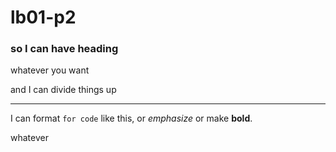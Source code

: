 # lb01-p2

### so I can have heading

whatever you want

and I can divide things up

---

I can format `for code` like this, or *emphasize* or make **bold**.

whatever

